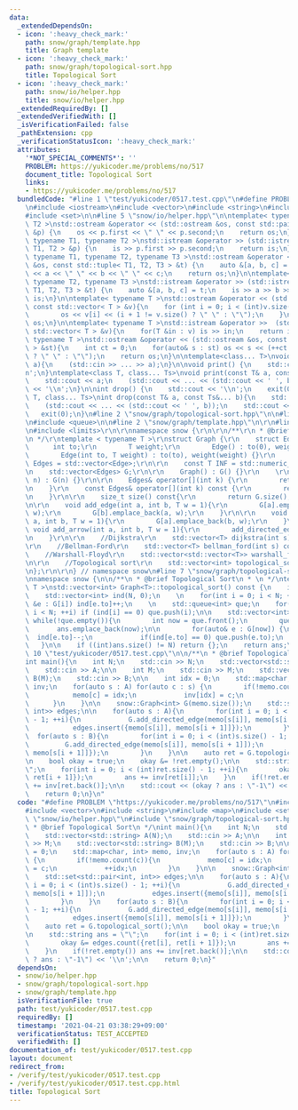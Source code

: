 ```yaml
---
data:
  _extendedDependsOn:
  - icon: ':heavy_check_mark:'
    path: snow/graph/template.hpp
    title: Graph template
  - icon: ':heavy_check_mark:'
    path: snow/graph/topological-sort.hpp
    title: Topological Sort
  - icon: ':heavy_check_mark:'
    path: snow/io/helper.hpp
    title: snow/io/helper.hpp
  _extendedRequiredBy: []
  _extendedVerifiedWith: []
  _isVerificationFailed: false
  _pathExtension: cpp
  _verificationStatusIcon: ':heavy_check_mark:'
  attributes:
    '*NOT_SPECIAL_COMMENTS*': ''
    PROBLEM: https://yukicoder.me/problems/no/517
    document_title: Topological Sort
    links:
    - https://yukicoder.me/problems/no/517
  bundledCode: "#line 1 \"test/yukicoder/0517.test.cpp\"\n#define PROBLEM \"https://yukicoder.me/problems/no/517\"\
    \n#include <iostream>\n#include <vector>\n#include <string>\n#include <map>\n\
    #include <set>\n\n#line 5 \"snow/io/helper.hpp\"\n\ntemplate< typename T1, typename\
    \ T2 >\nstd::ostream &operator << (std::ostream &os, const std::pair< T1, T2 >\
    \ &p) {\n    os << p.first << \" \" << p.second;\n    return os;\n}\n\ntemplate<\
    \ typename T1, typename T2 >\nstd::istream &operator >> (std::istream &is, std::pair<\
    \ T1, T2 > &p) {\n    is >> p.first >> p.second;\n    return is;\n}\n\ntemplate<\
    \ typename T1, typename T2, typename T3 >\nstd::ostream &operator << (std::ostream\
    \ &os, const std::tuple< T1, T2, T3 > &t) {\n    auto &[a, b, c] = t;\n    os\
    \ << a << \" \" << b << \" \" << c;\n    return os;\n}\n\ntemplate< typename T1,\
    \ typename T2, typename T3 >\nstd::istream &operator >> (std::istream &is, std::tuple<\
    \ T1, T2, T3 > &t) {\n    auto &[a, b, c] = t;\n    is >> a >> b >> c;\n    return\
    \ is;\n}\n\ntemplate< typename T >\nstd::ostream &operator << (std::ostream &os,\
    \ const std::vector< T > &v){\n    for (int i = 0; i < (int)v.size(); ++i) {\n\
    \        os << v[i] << (i + 1 != v.size() ? \" \" : \"\");\n    }\n    return\
    \ os;\n}\n\ntemplate< typename T >\nstd::istream &operator >>  (std::istream &is,\
    \ std::vector< T > &v){\n    for(T &in : v) is >> in;\n    return is;\n}\n\ntemplate<\
    \ typename T >\nstd::ostream &operator << (std::ostream &os, const std::set< T\
    \ > &st){\n    int ct = 0;\n    for(auto& s : st) os << s << (++ct != (int)st.size()\
    \ ? \" \" : \"\");\n    return os;\n}\n\ntemplate<class... T>\nvoid input(T&...\
    \ a){\n    (std::cin >> ... >> a);\n}\n\nvoid print() {\n    std::cout << '\\\
    n';\n}\ntemplate<class T, class... Ts>\nvoid print(const T& a, const Ts&... b){\n\
    \    std::cout << a;\n    (std::cout << ... << (std::cout << ' ', b));\n    std::cout\
    \ << '\\n';\n}\n\nint drop() {\n    std::cout << '\\n';\n    exit(0);\n}\ntemplate<class\
    \ T, class... Ts>\nint drop(const T& a, const Ts&... b){\n    std::cout << a;\n\
    \    (std::cout << ... << (std::cout << ' ', b));\n    std::cout << '\\n';\n \
    \   exit(0);\n}\n#line 2 \"snow/graph/topological-sort.hpp\"\n\n#line 4 \"snow/graph/topological-sort.hpp\"\
    \n#include <queue>\n\n#line 2 \"snow/graph/template.hpp\"\n\r\n#line 4 \"snow/graph/template.hpp\"\
    \n#include <limits>\r\n\r\nnamespace snow {\r\n\r\n/**\r\n * @brief Graph template\r\
    \n */\r\ntemplate < typename T >\r\nstruct Graph {\r\n    struct Edge {\r\n  \
    \      int to;\r\n        T weight;\r\n        Edge() : to(0), weight(0) {}\r\n\
    \        Edge(int to, T weight) : to(to), weight(weight) {}\r\n    };\r\n    using\
    \ Edges = std::vector<Edge>;\r\n\r\n    const T INF = std::numeric_limits<T>::max();\r\
    \n    std::vector<Edges> G;\r\n\r\n    Graph() : G() {}\r\n    \r\n    Graph(int\
    \ n) : G(n) {}\r\n\r\n    Edges& operator[](int k) {\r\n        return G[k];\r\
    \n    }\r\n    const Edges& operator[](int k) const {\r\n        return G[k];\r\
    \n    }\r\n\r\n    size_t size() const{\r\n        return G.size();\r\n    }\r\
    \n\r\n    void add_edge(int a, int b, T w = 1){\r\n        G[a].emplace_back(b,\
    \ w);\r\n        G[b].emplace_back(a, w);\r\n    }\r\n\r\n    void add_directed_edge(int\
    \ a, int b, T w = 1){\r\n        G[a].emplace_back(b, w);\r\n    }\r\n\r\n   \
    \ void add_arrow(int a, int b, T w = 1){\r\n        add_directed_edge(a, b, w);\r\
    \n    }\r\n\r\n    //Dijkstra\r\n    std::vector<T> dijkstra(int s) const;\r\n\
    \r\n    //Bellman-Ford\r\n    std::vector<T> bellman_ford(int s) const;\r\n\r\n\
    \    //Warshall-Floyd\r\n    std::vector<std::vector<T>> warshall_floyd() const;\r\
    \n\r\n    //Topological sort\r\n    std::vector<int> topological_sort() const;\r\
    \n};\r\n\r\n} // namespace snow\n#line 7 \"snow/graph/topological-sort.hpp\"\n\
    \nnamespace snow {\n\n/**\n * @brief Topological Sort\n * \n */\ntemplate < typename\
    \ T >\nstd::vector<int> Graph<T>::topological_sort() const {\n    int N = G.size();\n\
    \    std::vector<int> ind(N, 0);\n    \n    for(int i = 0; i < N; ++i) for (auto\
    \ &e : G[i]) ind[e.to]++;\n    \n    std::queue<int> que;\n    for(int i = 0;\
    \ i < N; ++i) if (ind[i] == 0) que.push(i);\n\n    std::vector<int> ans;\n   \
    \ while(!que.empty()){\n        int now = que.front();\n        que.pop();\n \
    \       ans.emplace_back(now);\n\n        for(auto& e : G[now]) {\n          \
    \  ind[e.to]--;\n            if(ind[e.to] == 0) que.push(e.to);\n        }\n \
    \   }\n\n    if ((int)ans.size() != N) return {};\n    return ans;\n}\n\n}\n#line\
    \ 10 \"test/yukicoder/0517.test.cpp\"\n\n/**\n * @brief Topological Sort\n */\n\
    int main(){\n    int N;\n    std::cin >> N;\n    std::vector<std::string> A(N);\n\
    \    std::cin >> A;\n\n    int M;\n    std::cin >> M;\n    std::vector<std::string>\
    \ B(M);\n    std::cin >> B;\n\n    int idx = 0;\n    std::map<char, int> memo,\
    \ inv;\n    for(auto s : A) for(auto c : s) {\n        if(!memo.count(c)){\n \
    \           memo[c] = idx;\n            inv[idx] = c;\n            ++idx;\n  \
    \      }\n    }\n\n    snow::Graph<int> G(memo.size());\n    std::set<std::pair<int,\
    \ int>> edges;\n\n    for(auto s : A){\n        for(int i = 0; i < (int)s.size()\
    \ - 1; ++i){\n            G.add_directed_edge(memo[s[i]], memo[s[i + 1]]);\n \
    \           edges.insert({memo[s[i]], memo[s[i + 1]]});\n        }\n    }\n  \
    \  for(auto s : B){\n        for(int i = 0; i < (int)s.size() - 1; ++i){\n   \
    \         G.add_directed_edge(memo[s[i]], memo[s[i + 1]]);\n            edges.insert({memo[s[i]],\
    \ memo[s[i + 1]]});\n        }\n    }\n\n    auto ret = G.topological_sort();\n\
    \n    bool okay = true;\n    okay &= !ret.empty();\n\n    std::string ans = \"\
    \";\n    for(int i = 0; i < (int)ret.size() - 1; ++i){\n        okay &= edges.count({ret[i],\
    \ ret[i + 1]});\n        ans += inv[ret[i]];\n    }\n    if(!ret.empty()) ans\
    \ += inv[ret.back()];\n\n    std::cout << (okay ? ans : \"-1\") << '\\n';\n\n\
    \    return 0;\n}\n"
  code: "#define PROBLEM \"https://yukicoder.me/problems/no/517\"\n#include <iostream>\n\
    #include <vector>\n#include <string>\n#include <map>\n#include <set>\n\n#include\
    \ \"snow/io/helper.hpp\"\n#include \"snow/graph/topological-sort.hpp\"\n\n/**\n\
    \ * @brief Topological Sort\n */\nint main(){\n    int N;\n    std::cin >> N;\n\
    \    std::vector<std::string> A(N);\n    std::cin >> A;\n\n    int M;\n    std::cin\
    \ >> M;\n    std::vector<std::string> B(M);\n    std::cin >> B;\n\n    int idx\
    \ = 0;\n    std::map<char, int> memo, inv;\n    for(auto s : A) for(auto c : s)\
    \ {\n        if(!memo.count(c)){\n            memo[c] = idx;\n            inv[idx]\
    \ = c;\n            ++idx;\n        }\n    }\n\n    snow::Graph<int> G(memo.size());\n\
    \    std::set<std::pair<int, int>> edges;\n\n    for(auto s : A){\n        for(int\
    \ i = 0; i < (int)s.size() - 1; ++i){\n            G.add_directed_edge(memo[s[i]],\
    \ memo[s[i + 1]]);\n            edges.insert({memo[s[i]], memo[s[i + 1]]});\n\
    \        }\n    }\n    for(auto s : B){\n        for(int i = 0; i < (int)s.size()\
    \ - 1; ++i){\n            G.add_directed_edge(memo[s[i]], memo[s[i + 1]]);\n \
    \           edges.insert({memo[s[i]], memo[s[i + 1]]});\n        }\n    }\n\n\
    \    auto ret = G.topological_sort();\n\n    bool okay = true;\n    okay &= !ret.empty();\n\
    \n    std::string ans = \"\";\n    for(int i = 0; i < (int)ret.size() - 1; ++i){\n\
    \        okay &= edges.count({ret[i], ret[i + 1]});\n        ans += inv[ret[i]];\n\
    \    }\n    if(!ret.empty()) ans += inv[ret.back()];\n\n    std::cout << (okay\
    \ ? ans : \"-1\") << '\\n';\n\n    return 0;\n}"
  dependsOn:
  - snow/io/helper.hpp
  - snow/graph/topological-sort.hpp
  - snow/graph/template.hpp
  isVerificationFile: true
  path: test/yukicoder/0517.test.cpp
  requiredBy: []
  timestamp: '2021-04-21 03:38:29+09:00'
  verificationStatus: TEST_ACCEPTED
  verifiedWith: []
documentation_of: test/yukicoder/0517.test.cpp
layout: document
redirect_from:
- /verify/test/yukicoder/0517.test.cpp
- /verify/test/yukicoder/0517.test.cpp.html
title: Topological Sort
---
```

